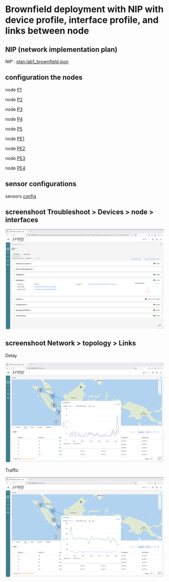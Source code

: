 # Brownfield deployment with NIP with device profile, interface profile, and links between node

## NIP (network implementation plan)
NIP : [plan.lab1_brownfield.json](plan.lab1_brownfield.json)

## configuration the nodes

node [P1](./router/p1.conf)

node [P2](./router/p2.conf)

node [P3](./router/p3.conf)

node [P4](./router/p4.conf)

node [P5](./router/p5.conf)

node [PE1](./router/pe1.conf)

node [PE2](./router/pe2.conf)

node [PE3](./router/pe3.conf)

node [PE4](./router/pe4.conf)

## sensor configurations

sensors [config](./router/sensors.conf)

## screenshoot Troubleshoot > Devices > node > interfaces

![p5](./troubleshoot_devices_node_interfaces.jpg)

## screenshoot Network > topology > Links

Delay 

![delay](./link_delay.jpg)

Traffic

![delay](./link_traffic.jpg)

